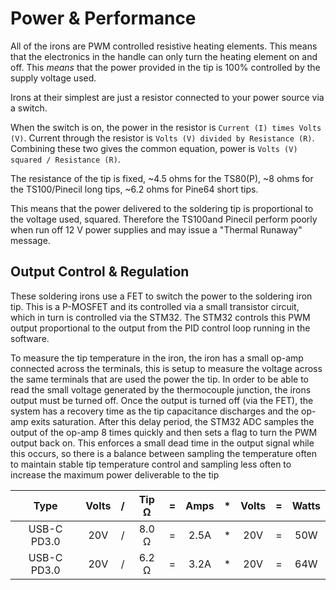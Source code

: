 # Power & Performance

All of the irons are PWM controlled resistive heating elements.
This means that the electronics in the handle can only turn the heating element on and off.
This *means* that the power provided in the tip is 100% controlled by the supply voltage used.

Irons at their simplest are just a resistor connected to your power source via a switch.

When the switch is on, the power in the resistor is `Current (I) times Volts (V)`.
Current through the resistor is `Volts (V) divided by Resistance (R)`.
Combining these two gives the common equation, power is `Volts (V) squared / Resistance (R)`.

The resistance of the tip is fixed, ~4.5 ohms for the TS80(P), ~8 ohms for the TS100/Pinecil long tips, ~6.2 ohms for Pine64 short tips.

This means that the power delivered to the soldering tip is proportional to the voltage used, squared.
Therefore the TS100and Pinecil perform poorly when run off 12 V power supplies and may issue a "Thermal Runaway" message.

## Output Control & Regulation

These soldering irons use a FET to switch the power to the soldering iron tip. This is a P-MOSFET and its controlled via a small transistor circuit, which in turn is controlled via the STM32. The STM32 controls this PWM output proportional to the output from the PID control loop running in the software.

To measure the tip temperature in the iron, the iron has a small op-amp connected across the terminals, this is setup to measure the voltage across the same terminals that are used the power the tip. In order to be able to read the small voltage generated by the thermocouple junction, the irons output must be turned off.
Once the output is turned off (via the FET), the system has a recovery time as the tip capacitance discharges and the op-amp exits saturation. After this delay period, the STM32 ADC samples the output of the op-amp 8 times quickly and then sets a flag to turn the PWM output back on.
This enforces a small dead time in the output signal while this occurs, so there is a balance between sampling the temperature often to maintain stable tip temperature control and sampling less often to increase the maximum power deliverable to the tip

| Type         | Volts| / | Tip Ω | = | Amps | * | Volts | = | Watts |
| :----------: | :--: |:-:| :---: |:-:| :---:|:-:| :---: |:-:|:-----:|
| USB-C PD3.0  | 20V  |/| 8.0 Ω |=| 2.5A | * |  20V  | = |  50W  |
| USB-C PD3.0  | 20V  |/| 6.2 Ω |=| 3.2A | * |  20V  | = |  64W  |
